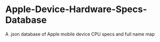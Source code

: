 # Apple-Device-Hardware-Specs-Database
A .json database of Apple mobile device CPU specs and full name map
